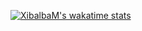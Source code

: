 [![XibalbaM's wakatime stats](https://github-readme-stats.vercel.app/api/wakatime?username=Xibalba)](https://github.com/anuraghazra/github-readme-stats)
